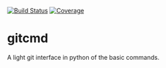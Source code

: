 [![Build Status](https://travis-ci.org/qcoumes/gitcmd.svg?branch=master)](https://travis-ci.org/qcoumes/gitcmd)
[![Coverage](https://coveralls.io/repos/github/qcoumes/gitcmd/badge.svg?branch=master&service=github)](https://coveralls.io/github/qcoumes/gitcmd?branch=master)

# gitcmd
A light git interface in python of the basic commands.
